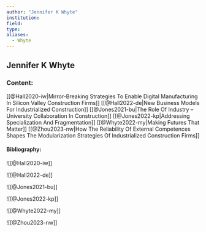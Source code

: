 ```yaml
---
author: "Jennifer K Whyte"
institution:
field:
type:
aliases:
  - Whyte
---
```


## Jennifer K Whyte

### Content:
[[@Hall2020-iw|Mirror-Breaking Strategies To Enable Digital Manufacturing In Silicon Valley Construction Firms]]
[[@Hall2022-de|New Business Models For Industrialized Construction]]
[[@Jones2021-bu|The Role Of Industry – University Collaboration In Construction]]
[[@Jones2022-kp|Addressing Specialization And Fragmentation]]
[[@Whyte2022-my|Making Futures That Matter]]
[[@Zhou2023-nw|How The Reliability Of External Competences Shapes The Modularization Strategies Of Industrialized Construction Firms]]

#### Bibliography:

![[@Hall2020-iw]]

![[@Hall2022-de]]

![[@Jones2021-bu]]

![[@Jones2022-kp]]

![[@Whyte2022-my]]

![[@Zhou2023-nw]]